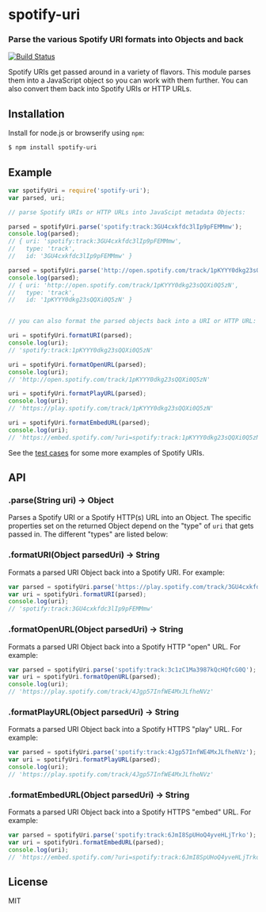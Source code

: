 spotify-uri
===========
### Parse the various Spotify URI formats into Objects and back
[![Build Status](https://github.com/TooTallNate/spotify-uri/workflows/Node%20CI/badge.svg)](https://github.com/TooTallNate/spotify-uri/actions?workflow=Node+CI)

Spotify URIs get passed around in a variety of flavors. This module parses them
into a JavaScript object so you can work with them further. You can also convert
them back into Spotify URIs or HTTP URLs.


Installation
------------

Install for node.js or browserify using `npm`:

``` bash
$ npm install spotify-uri
```


Example
-------

``` javascript
var spotifyUri = require('spotify-uri');
var parsed, uri;

// parse Spotify URIs or HTTP URLs into JavaScipt metadata Objects:

parsed = spotifyUri.parse('spotify:track:3GU4cxkfdc3lIp9pFEMMmw');
console.log(parsed);
// { uri: 'spotify:track:3GU4cxkfdc3lIp9pFEMMmw',
//   type: 'track',
//   id: '3GU4cxkfdc3lIp9pFEMMmw' }

parsed = spotifyUri.parse('http://open.spotify.com/track/1pKYYY0dkg23sQQXi0Q5zN');
console.log(parsed);
// { uri: 'http://open.spotify.com/track/1pKYYY0dkg23sQQXi0Q5zN',
//   type: 'track',
//   id: '1pKYYY0dkg23sQQXi0Q5zN' }


// you can also format the parsed objects back into a URI or HTTP URL:

uri = spotifyUri.formatURI(parsed);
console.log(uri);
// 'spotify:track:1pKYYY0dkg23sQQXi0Q5zN'

uri = spotifyUri.formatOpenURL(parsed);
console.log(uri);
// 'http://open.spotify.com/track/1pKYYY0dkg23sQQXi0Q5zN'

uri = spotifyUri.formatPlayURL(parsed);
console.log(uri);
// 'https://play.spotify.com/track/1pKYYY0dkg23sQQXi0Q5zN'

uri = spotifyUri.formatEmbedURL(parsed);
console.log(uri);
// 'https://embed.spotify.com/?uri=spotify:track:1pKYYY0dkg23sQQXi0Q5zN'
```

See the [test cases](./test) for some more examples of Spotify URIs.


## API

### .parse(String uri) → Object

Parses a Spotify URI or a Spotify HTTP(s) URL into an Object. The specific
properties set on the returned Object depend on the "type" of `uri` that gets
passed in. The different "types" are listed below:

### .formatURI(Object parsedUri) → String

Formats a parsed URI Object back into a Spotify URI. For example:

``` js
var parsed = spotifyUri.parse('https://play.spotify.com/track/3GU4cxkfdc3lIp9pFEMMmw');
var uri = spotifyUri.formatURI(parsed);
console.log(uri);
// 'spotify:track:3GU4cxkfdc3lIp9pFEMMmw'
```

### .formatOpenURL(Object parsedUri) → String

Formats a parsed URI Object back into a Spotify HTTP "open" URL. For example:

``` js
var parsed = spotifyUri.parse('spotify:track:3c1zC1Ma3987kQcHQfcG0Q');
var uri = spotifyUri.formatOpenURL(parsed);
console.log(uri);
// 'https://play.spotify.com/track/4Jgp57InfWE4MxJLfheNVz'
```

### .formatPlayURL(Object parsedUri) → String

Formats a parsed URI Object back into a Spotify HTTPS "play" URL. For example:

``` js
var parsed = spotifyUri.parse('spotify:track:4Jgp57InfWE4MxJLfheNVz');
var uri = spotifyUri.formatPlayURL(parsed);
console.log(uri);
// 'https://play.spotify.com/track/4Jgp57InfWE4MxJLfheNVz'
```

### .formatEmbedURL(Object parsedUri) → String

Formats a parsed URI Object back into a Spotify HTTPS "embed" URL. For example:

``` js
var parsed = spotifyUri.parse('spotify:track:6JmI8SpUHoQ4yveHLjTrko');
var uri = spotifyUri.formatEmbedURL(parsed);
console.log(uri);
// 'https://embed.spotify.com/?uri=spotify:track:6JmI8SpUHoQ4yveHLjTrko'
```


## License

MIT
